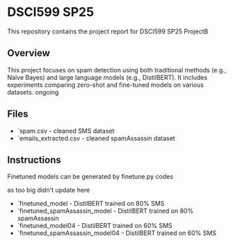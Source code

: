 # DSCI599 SP25

This repository contains the project report for DSCI599 SP25 ProjectB

## Overview

This project focuses on spam detection using both traditional methods (e.g., Naïve Bayes) and large language models (e.g., DistilBERT). It includes experiments comparing zero-shot and fine-tuned models on various datasets. ongoing

## Files

- `spam.csv - cleaned SMS dataset
- `emails_extracted.csv - cleaned spamAssassin dataset

## Instructions
Finetuned models can be generated by finetune.py codes

as too big didn't update here

- `finetuned_model - DistilBERT trained on 80% SMS
- `finetuned_spamAssassin_model - DistilBERT trained on 80% spamAssassin
- `finetuned_model04 - DistilBERT trained on 60% SMS
- `finetuned_spamAssassin_model04 - DistilBERT trained on 60% SMS


